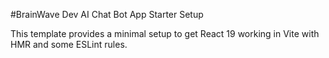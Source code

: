 #BrainWave Dev AI Chat Bot App Starter Setup

This template provides a minimal setup to get React 19 working in Vite with HMR and some ESLint rules.